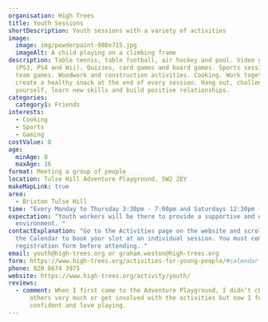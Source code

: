 ```yaml
---
organisation: High Trees
title: Youth Sessions
shortDescription: Youth sessions with a variety of activities
image:
  image: img/powderpaint-980x715.jpg
  imageAlt: A child playing on a climbing frame
description: Table tennis, table football, air hockey and pool. Video games
  (PS3, PS4 and Wii). Quizzes, card games and board games. Sports sessions and
  team games. Woodwork and construction activities. Cooking. Work together to
  create a healthy snack at the end of every session. Hang out, challenge
  yourself, learn new skills and build positive relationships.
categories:
  category1: Friends
interests:
  - Cooking
  - Sports
  - Gaming
costValue: 0
age:
  minAge: 8
  maxAge: 16
format: Meeting a group of people
location: Tulse Hill Adventure Playground, SW2 2EY
makeMapLink: true
area:
  - Brixton Tulse Hill
time: "Every Monday to Thursday 3:30pm - 7:00pm and Saturdays 12:30pm - 3:30pm. "
expectation: "Youth workers will be there to provide a supportive and engaging
  environment. "
contactExplanation: "Go to the Activities page on the website and scroll down to
  the Calendar to book your slot at an individual session. You must complete a
  registration form before attending. "
email: youth@high-trees.org or graham.weston@high-trees.org
form: https://www.high-trees.org/activities-for-young-people/#calendar
phone: 020 8674 3975
website: https://www.high-trees.org/activity/youth/
reviews:
  - comment: When I first came to the Adventure Playground, I didn’t chat to the
      others very much or get involved with the activities but now I feel more
      confident and love playing.
---
```

